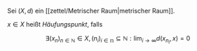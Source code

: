 Sei $(X, d)$ ein [[zettel/Metrischer Raum|metrischer Raum]].

$x \in X$ heißt *Häufungspunkt*, falls

$$
	\exists (x_n)_{n \in \mathbb{N}} \in X, (n_i)_{i \in \mathbb{n}} \subseteq \mathbb{N} : \lim_{i \to \infty} d(x_{n_i}, x) = 0
$$